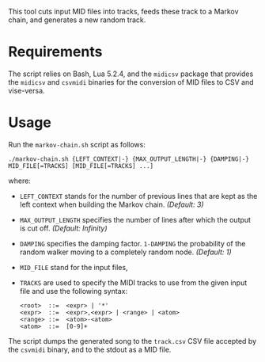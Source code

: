 This tool cuts input MID files into tracks, feeds these track to a Markov chain, and generates a new random track.

# Requirements

The script relies on Bash, Lua 5.2.4, and the `midicsv` package that provides the `midicsv` and `csvmidi` binaries for the conversion of MID files to CSV and vise-versa.

# Usage

Run the `markov-chain.sh` script as follows:

    ./markov-chain.sh {LEFT_CONTEXT|-} {MAX_OUTPUT_LENGTH|-} {DAMPING|-} MID_FILE[=TRACKS] [MID_FILE[=TRACKS] ...]

where:

  * `LEFT_CONTEXT` stands for the number of previous lines that are kept as the left context when building the Markov chain. *(Default: 3)*
  * `MAX_OUTPUT_LENGTH` specifies the number of lines after which the output is cut off. *(Default: Infinity)*
  * `DAMPING` specifies the damping factor. `1-DAMPING` the probability of the random walker moving to a completely random node. *(Default: 1)*
  * `MID_FILE` stand for the input files,
  * `TRACKS` are used to specify the MIDI tracks to use from the given input file and use the following syntax:

        <root>  ::=  <expr> | '*'
        <expr>  ::=  <expr>,<expr> | <range> | <atom>
        <range> ::=  <atom>-<atom>
        <atom>  ::=  [0-9]+

The script dumps the generated song to the `track.csv` CSV file accepted by the `csvmidi` binary, and to the stdout as a MID file.
